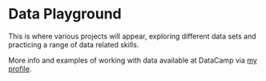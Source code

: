 # Data Playground
This is where various projects will appear, exploring different data sets and practicing a range of data related skills.

More info and examples of working with data available at DataCamp via [my profile](https://app.datacamp.com/profile/jasonburrows1).
